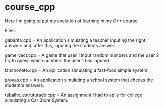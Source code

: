 # course_cpp
Here I'm going to put my evolution of learning in my C++ course.

Files:

gabarito.cpp = An application simulating a teacher inputing the right answers and, after this, inputing the students answer.

game_vect.cpp = A game that user 1 input random numbers and the user 2 try to guess which numbers the user 1 has inputed.

lanchonete.cpp = An apllication simulating a fast-food simple system.

provas.cpp = An application simulating a school system that checks the student's answers.

tabalho_estruturado.cpp = An assignment I had to aplly for college simulating a Car Store System.
